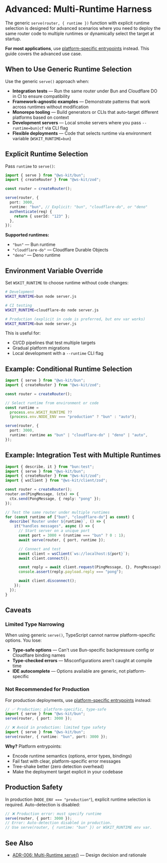 # Advanced: Multi-Runtime Harness

The generic `serve(router, { runtime })` function with explicit runtime selection is designed for advanced scenarios where you need to deploy the same router code to multiple runtimes or dynamically select the target at startup.

**For most applications**, use [platform-specific entrypoints](../README.md#platform-specific-entrypoints-recommended) instead. This guide covers the advanced use case.

## When to Use Generic Runtime Selection

Use the generic `serve()` approach when:

- **Integration tests** — Run the same router under Bun and Cloudflare DO in CI to ensure compatibility
- **Framework-agnostic examples** — Demonstrate patterns that work across runtimes without modification
- **Monorepo tooling** — Build generators or CLIs that auto-target different platforms based on context
- **Development servers** — Local smoke servers where you pass `--runtime=bun|cf` via CLI flag
- **Flexible deployments** — Code that selects runtime via environment variable (`WSKIT_RUNTIME=bun`)

## Explicit Runtime Selection

Pass `runtime` to `serve()`:

```typescript
import { serve } from "@ws-kit/bun";
import { createRouter } from "@ws-kit/zod";

const router = createRouter();

serve(router, {
  port: 3000,
  runtime: "bun", // Explicit: "bun", "cloudflare-do", or "deno"
  authenticate(req) {
    return { userId: "123" };
  },
});
```

**Supported runtimes:**

- `"bun"` — Bun runtime
- `"cloudflare-do"` — Cloudflare Durable Objects
- `"deno"` — Deno runtime

## Environment Variable Override

Set `WSKIT_RUNTIME` to choose runtime without code changes:

```bash
# Development
WSKIT_RUNTIME=bun node server.js

# CI testing
WSKIT_RUNTIME=cloudflare-do node server.js

# Production (explicit in code is preferred, but env var works)
WSKIT_RUNTIME=bun node server.js
```

This is useful for:

- CI/CD pipelines that test multiple targets
- Gradual platform migrations
- Local development with a `--runtime` CLI flag

## Example: Conditional Runtime Selection

```typescript
import { serve } from "@ws-kit/bun";
import { createRouter } from "@ws-kit/zod";

const router = createRouter();

// Select runtime from environment or code
const runtime =
  process.env.WSKIT_RUNTIME ??
  (process.env.NODE_ENV === "production" ? "bun" : "auto");

serve(router, {
  port: 3000,
  runtime: runtime as "bun" | "cloudflare-do" | "deno" | "auto",
});
```

## Example: Integration Test with Multiple Runtimes

```typescript
import { describe, it } from "bun:test";
import { serve } from "@ws-kit/bun";
import { createRouter } from "@ws-kit/zod";
import { wsClient } from "@ws-kit/client/zod";

const router = createRouter();
router.on(PingMessage, (ctx) => {
  ctx.send(PongMessage, { reply: "pong" });
});

// Test the same router under multiple runtimes
for (const runtime of ["bun", "cloudflare-do"] as const) {
  describe(`Router under ${runtime}`, () => {
    it("handles messages", async () => {
      // Start server on a unique port
      const port = 3000 + (runtime === "bun" ? 0 : 1);
      await serve(router, { port, runtime });

      // Connect and test
      const client = wsClient(`ws://localhost:${port}`);
      await client.connect();

      const reply = await client.request(PingMessage, {}, PongMessage);
      console.assert(reply.payload.reply === "pong");

      await client.disconnect();
    });
  });
}
```

## Caveats

### Limited Type Narrowing

When using generic `serve()`, TypeScript cannot narrow platform-specific options. You lose:

- **Type-safe options** — Can't use Bun-specific backpressure config or Cloudflare binding names
- **Type-checked errors** — Misconfigurations aren't caught at compile time
- **IDE autocomplete** — Options available are generic, not platform-specific

### Not Recommended for Production

For production deployments, use [platform-specific entrypoints](../README.md#platform-specific-entrypoints-recommended) instead:

```typescript
// ✅ Production: platform-specific, type-safe
import { serve } from "@ws-kit/bun";
serve(router, { port: 3000 });

// ❌ Avoid in production: limited type safety
import { serve } from "@ws-kit/bun";
serve(router, { runtime: "bun", port: 3000 });
```

**Why?** Platform entrypoints:

- Encode runtime semantics (options, error types, bindings)
- Fail fast with clear, platform-specific error messages
- Tree-shake better (zero detection overhead)
- Make the deployment target explicit in your codebase

## Production Safety

In production (`NODE_ENV === "production"`), explicit runtime selection is required. Auto-detection is disabled:

```typescript
// ❌ Production error: must specify runtime
serve(router, { port: 3000 });
// Error: Auto-detection disabled in production.
// Use serve(router, { runtime: "bun" }) or WSKIT_RUNTIME env var.
```

## See Also

- [ADR-006: Multi-Runtime serve()](./adr/006-multi-runtime-serve-with-explicit-selection.md) — Design decision and rationale
